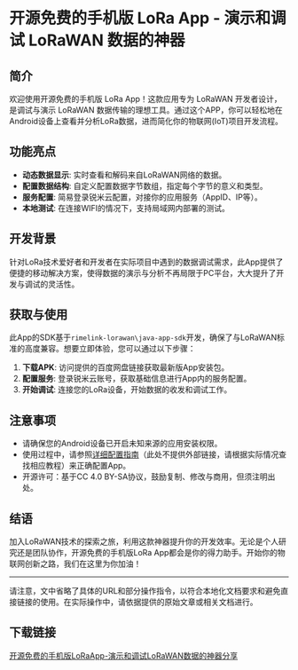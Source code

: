 # 开源免费的手机版 LoRa App - 演示和调试 LoRaWAN 数据的神器

## 简介

欢迎使用开源免费的手机版 LoRa App！这款应用专为 LoRaWAN 开发者设计，是调试与演示 LoRaWAN 数据传输的理想工具。通过这个APP，你可以轻松地在Android设备上查看并分析LoRa数据，进而简化你的物联网(IoT)项目开发流程。

## 功能亮点

- **动态数据显示**: 实时查看和解码来自LoRaWAN网络的数据。
- **配置数据结构**: 自定义配置数据字节数组，指定每个字节的意义和类型。
- **服务配置**: 简易登录锐米云配置，对接你的应用服务（AppID、IP等）。
- **本地测试**: 在连接WIFI的情况下，支持局域网内部署的测试。

## 开发背景

针对LoRa技术爱好者和开发者在实际项目中遇到的数据调试需求，此App提供了便捷的移动解决方案，使得数据的演示与分析不再局限于PC平台，大大提升了开发与调试的灵活性。

## 获取与使用

此App的SDK基于`rimelink-lorawan\java-app-sdk`开发，确保了与LoRaWAN标准的高度兼容。想要立即体验，您可以通过以下步骤：

1. **下载APK**: 访问提供的百度网盘链接获取最新版App安装包。
2. **配置服务**: 登录锐米云账号，获取基础信息进行App内的服务配置。
3. **开始调试**: 连接您的LoRa设备，开始数据的收发和调试工作。

## 注意事项

- 请确保您的Android设备已开启未知来源的应用安装权限。
- 使用过程中，请参照[详细配置指南](#)（此处不提供外部链接，请根据实际情况查找相应教程）来正确配置App。
- 开源许可：基于CC 4.0 BY-SA协议，鼓励复制、修改与商用，但须注明出处。

## 结语

加入LoRaWAN技术的探索之旅，利用这款神器提升你的开发效率。无论是个人研究还是团队协作，开源免费的手机版LoRa App都会是你的得力助手。开始你的物联网创新之路，我们在这里为你加油！

---

请注意，文中省略了具体的URL和部分操作指令，以符合本地化文档要求和避免直接链接的使用。在实际操作中，请依据提供的原始文章或相关文档进行。

## 下载链接

[开源免费的手机版LoRaApp-演示和调试LoRaWAN数据的神器分享](https://pan.quark.cn/s/2045f5ef49e9)